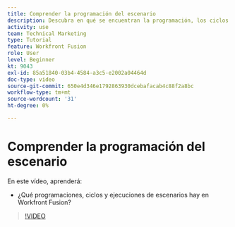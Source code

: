```yaml
---
title: Comprender la programación del escenario
description: Descubra en qué se encuentran la programación, los ciclos y las ejecuciones de escenarios [!DNL Adobe Workfront Fusion].
activity: use
team: Technical Marketing
type: Tutorial
feature: Workfront Fusion
role: User
level: Beginner
kt: 9043
exl-id: 85a51840-03b4-4584-a3c5-e2002a04464d
doc-type: video
source-git-commit: 650e4d346e1792863930dcebafacab4c88f2a8bc
workflow-type: tm+mt
source-wordcount: '31'
ht-degree: 0%

---
```


# Comprender la programación del escenario

En este vídeo, aprenderá:

* ¿Qué programaciones, ciclos y ejecuciones de escenarios hay en Workfront Fusion?

>[!VIDEO](https://video.tv.adobe.com/v/335284/?quality=12&learn=on)
